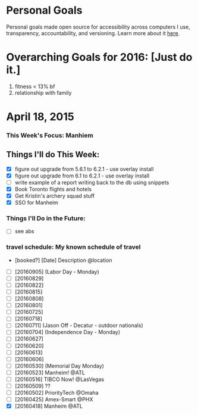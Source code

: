 Personal Goals
==============

Personal goals made open source for accessibility across computers I use, transparency, accountability, and versioning. Learn more about it [here](http://una.github.io/personal-goals-guide/).

# Overarching Goals for 2016: [Just do it.]
1. fitness < 13% bf
2. relationship with family

# April 18, 2015

### This Week's Focus: Manhiem

## Things I'll do This Week:

- [X] figure out upgrade from 5.6.1 to 6.2.1 - use overlay install
- [X] figure out upgrade from 6.1 to 6.2.1 - use overlay install
- [ ] write example of a report writing back to the db using snippets
- [X] Book Toronto flights and hotels
- [X] Get Kristin's archery squad stuff
- [X] SSO for Manheim
### Things I'll Do in the Future:

- [ ] see abs

### travel schedule: My known schedule of travel

- [booked?] [Date] Description @location
- [ ] [20160905] (Labor Day - Monday)
- [ ] [20160829]
- [ ] [20160822]
- [ ] [20160815]
- [ ] [20160808]
- [ ] [20160801]
- [ ] [20160725]
- [ ] [20160718]
- [ ] [20160711] (Jason Off - Decatur - outdoor nationals)
- [ ] [20160704] (Independence Day - Monday)
- [ ] [20160627]
- [ ] [20160620]
- [ ] [20160613]
- [ ] [20160606]
- [ ] [20160530] (Memorial Day Monday)  
- [ ] [20160523] Manheim! @ATL
- [ ] [20160516] TIBCO Now! @LasVegas
- [ ] [20160509] ??
- [ ] [20160502] PriorityTech @Omaha
- [ ] [20160425] Amex-Smart @PHX
- [X] [20160418] Manheim @ATL
